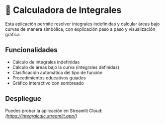 # 🧮 Calculadora de Integrales

Esta aplicación permite resolver integrales indefinidas y calcular áreas bajo curvas de manera simbólica, con explicación paso a paso y visualización gráfica.

## Funcionalidades

- Cálculo de integrales indefinidas
- Cálculo de áreas bajo la curva (integrales definidas)
- Clasificación automática del tipo de función
- Procedimientos educativos guiados
- Gráfico interactivo con sombreado

## Despliegue

Puedes probar la aplicación en Streamlit Cloud: *(https://integralcalc.streamlit.app/)*
